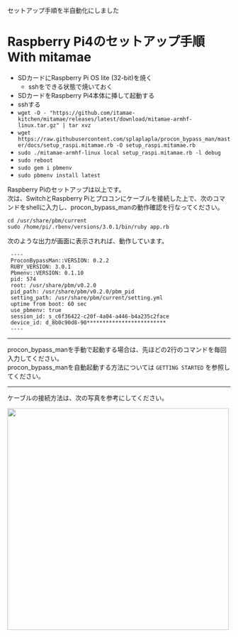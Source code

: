 セットアップ手順を半自動化にしました

# Raspberry Pi4のセットアップ手順 With mitamae
* SDカードにRaspberry Pi OS lite (32-bit)を焼く
    * sshをできる状態で焼いておく
* SDカードをRaspberry Pi4本体に挿して起動する
* sshする
* `wget -O - "https://github.com/itamae-kitchen/mitamae/releases/latest/download/mitamae-armhf-linux.tar.gz" | tar xvz`
* `wget https://raw.githubusercontent.com/splaplapla/procon_bypass_man/master/docs/setup_raspi.mitamae.rb -O setup_raspi.mitamae.rb`
* `sudo ./mitamae-armhf-linux local setup_raspi.mitamae.rb -l debug`
* `sudo reboot`
* `sudo gem i pbmenv`
* `sudo pbmenv install latest`

Raspberry Piのセットアップは以上です。  
次は、SwitchとRaspberry Piとプロコンにケーブルを接続した上で、次のコマンドをshellに入力し、procon_bypass_manの動作確認を行なってください。  

```shell
cd /usr/share/pbm/current
sudo /home/pi/.rbenv/versions/3.0.1/bin/ruby app.rb
```

次のような出力が画面に表示されれば、動作しています。

```
 ----
 ProconBypassMan::VERSION: 0.2.2
 RUBY_VERSION: 3.0.1
 Pbmenv::VERSION: 0.1.10
 pid: 574
 root: /usr/share/pbm/v0.2.0
 pid_path: /usr/share/pbm/v0.2.0/pbm_pid
 setting_path: /usr/share/pbm/current/setting.yml
 uptime from boot: 60 sec
 use_pbmenv: true
 session_id: s_c6f36422-c20f-4a04-a446-b4a235c2face
 device_id: d_8b0c90d8-90*************************
 ----
```

<hr>
  
procon_bypass_manを手動で起動する場合は、先ほどの2行のコマンドを毎回入力してください。  
procon_bypass_manを自動起動する方法については `GETTING STARTED` を参照してください。

<hr>
  

ケーブルの接続方法は、次の写真を参考にしてください。

<img src="https://user-images.githubusercontent.com/1664497/151661582-3a1e8ce9-6c38-4754-8075-7a4453b3109a.jpg" width="500px">

<!--
## 上記手順の動作確認方法
* 使えそうなイメージ
  * navikey/raspbian-bullseye
  * balenalib/raspberry-pi

```shell
docker run -it --rm --name my-running-app2 navikey/raspbian-bullseye bash
```

### 準備
* docker runするとrootなのでpiでログインする

```shell
useradd -m --uid 1000 --groups sudo pi
echo pi:pi | chpasswd
su pi
cd ~ && sudo ls
```

### mitamaeスクリプトを実行する

```
wget -O - "https://github.com/itamae-kitchen/mitamae/releases/latest/download/mitamae-armhf-linux.tar.gz" | tar xvz
wget https://raw.githubusercontent.com/splaplapla/procon_bypass_man/master/docs/setup_raspi.mitamae.rb -O setup_raspi.mitamae.rb
sudo ./mitamae-armhf-linux local setup_raspi.mitamae.rb -l debug
```

実行に成功したら以下を確認する

* /home/pi/.rbenv/verions に ruby3.0.1がインストールしていること
* /etc/modules に指定の文字列があること
* /boot/config.txt に指定の文字列があること
* /usr/share/pbm/shared/add_procon_gadget.sh が存在していること

-->
